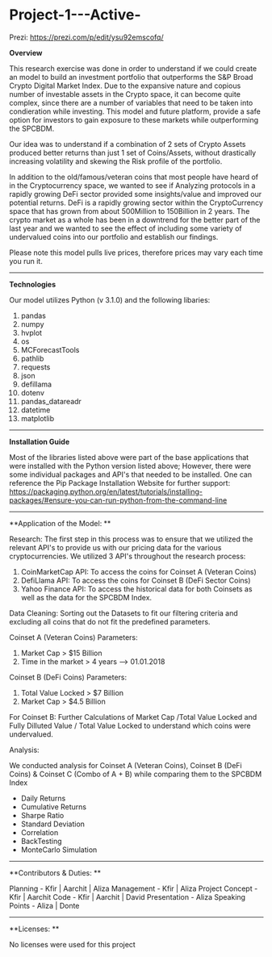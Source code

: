 # Project-1---Active-

Prezi: https://prezi.com/p/edit/ysu92emscofq/

**Overview**

This research exercise was done in order to understand if we could create an model to build an investment portfolio that outperforms the S&P Broad Crypto Digital Market Index. Due to the expansive nature and copious number of investable assets in the Crypto space, it can become quite complex, since there are a number of variables that need to be taken into condieration while investing. This model and future platform, provide a safe option for investors to gain exposure to these markets while outperforming the SPCBDM.

Our idea was to understand if a combination of 2 sets of Crypto Assets produced better returns than just 1 set of Coins/Assets, without drastically increasing volatility and skewing the Risk profile of the portfolio.

In addition to the old/famous/veteran coins that most people have heard of in the Cryptocurrency space, we wanted to see if Analyzing protocols in a rapidly growing DeFi sector provided some insights/value and improved our potential returns. DeFi is a rapidly growing sector within the CryptoCurrency space that has grown from about 500Million to 150Billion in 2 years. The crypto market as a whole has been in a downtrend for the better part of the last year and we wanted to see the effect of including some variety of undervalued coins into our portfolio and establish our findings.  

Please note this model pulls live prices, therefore prices may vary each time you run it.
_______________________________________________________________________________________________________________________________

**Technologies**

Our model utilizes Python (v 3.1.0) and the following libaries: 

1. pandas 
2. numpy
3. hvplot
4. os
5. MCForecastTools
6. pathlib
7. requests
8. json
9. defillama
10. dotenv
11. pandas_datareadr
12. datetime
13. matplotlib
__________________________________________________________________________________________________________________________________

**Installation Guide**

Most of the libraries listed above were part of the base applications that were installed with the Python version listed above; However, there were some individual packages and API's that needed to be installed. One can reference the Pip Package Installation Website for further support:
https://packaging.python.org/en/latest/tutorials/installing-packages/#ensure-you-can-run-python-from-the-command-line
_______________________________________________________________________________________________________________________________________________________________________
**Application of the Model: **

Research: 
The first step in this process was to ensure that we utilized the relevant API's to provide us with our pricing data for the various cryptocurrencies. We utilized 3 API's throughout the research process: 
  1. CoinMarketCap API: To access the coins for Coinset A (Veteran Coins)
  2. DefiLlama API: To access the coins for Coinset B (DeFi Sector Coins)
  3. Yahoo Finance API: To access the historical data for both Coinsets as well as the data for the SPCBDM Index.

Data Cleaning: Sorting out the Datasets to fit our filtering criteria and excluding all coins that do not fit the predefined parameters.

Coinset A (Veteran Coins) Parameters: 
1. Market Cap > $15 Billion
2. Time in the market > 4 years --> 01.01.2018

Coinset B (DeFi Coins) Parameters:
1. Total Value Locked > $7 Billion
2. Market Cap > $4.5 Billion

For Coinset B: Further Calculations of Market Cap /Total Value Locked and Fully Dilluted Value / Total Value Locked to understand which coins were undervalued.

Analysis: 

We conducted analysis for Coinset A (Veteran Coins), Coinset B (DeFi Coins) & Coinset C (Combo of A + B) while comparing them to the SPCBDM Index 

- Daily Returns
- Cumulative Returns 
- Sharpe Ratio
- Standard Deviation
- Correlation
- BackTesting
- MonteCarlo Simulation

__________________________________________________________________________________________________________________________________
**Contributors & Duties: **

Planning - Kfir | Aarchit | Aliza
Management - Kfir | Aliza
Project Concept - Kfir | Aarchit
Code - Kfir | Aarchit | David
Presentation - Aliza
Speaking Points - Aliza | Donte
________________________________________________________________________________________________________________________________

**Licenses: **

No licenses were used for this project
